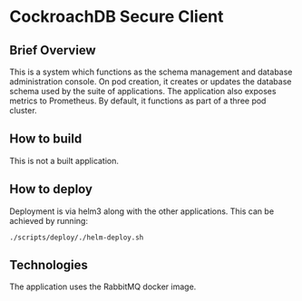 # CockroachDB Secure Client

## Brief Overview

This is a system which functions as the schema management and database administration console. On pod creation, it
creates or updates the database schema used by the suite of applications. The application also exposes metrics to Prometheus.
By default, it functions as part of a three pod cluster.

## How to build

This is not a built application.

## How to deploy

Deployment is via helm3 along with the other applications. This can be achieved by running:
```
./scripts/deploy/./helm-deploy.sh
```
## Technologies

The application uses the RabbitMQ docker image.
